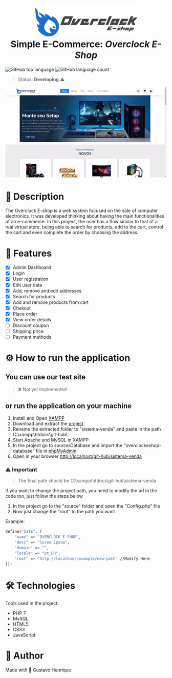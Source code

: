 <h1 align="center">
    <img src="views/assets/images/logo.png" />
    <br>
    Simple E-Commerce: <i>Overclock E-Shop</i>
</h1>

![GitHub top language](https://img.shields.io/github/languages/top/gustavohps10/overclock-eshop)
![GitHub language count](https://img.shields.io/github/languages/count/Gustavohps10/overclock-eshop)

> Status: **Developing** ⚠️

<div align="center">
<img src="views/assets/images/to-readme/buying.gif" />
</div>

# :page_with_curl: Description
<p>
The Overclock E-shop is a web system focused on the sale of computer electronics.
It was developed thinking about having the main functionalities of an e-commerce. In this project, the user has a flow similar to that of a real virtual store, being able to search for products, add to the cart, control the cart and even complete the order by choosing the address.
</p>

# :game_die: Features
- [x] Admin Dashboard
- [x] Login
- [x] User registration
- [x] Edit user data
- [x] Add, remove and edit addresses
- [x] Search for products
- [x] Add and remove products from cart
- [x] Chekout
- [x] Place order
- [x] View order details
- [ ] Discount coupon
- [ ] Shipping price
- [ ] Payment methods

# :gear: How to run the application

## You can use our test site
> ❌ Not yet implemented

## or run the application on your machine
1. Install and Open [XAMPP](https://www.apachefriends.org/xampp-files/7.4.27/xampp-windows-x64-7.4.27-1-VC15-installer.exe)
2. Download and extract the [project](https://github.com/Gustavohps10/overclock-eshop/archive/refs/heads/master.zip)
3. Rename the extracted folder to "sistema-venda" and paste in the path C:\xampp\htdocs\git-hub\
4. Start Apache and MySQL in XAMPP
5. In the project go to source/Database and import the "overclockeshop-database" file in [phpMyAdmin](http://localhost/phpmyadmin/index.php?route=/server/import)
6. Open in your browser <http://localhost/git-hub/sistema-venda>

### ⚠️ Important
> The final path should be C:\xampp\htdocs\git-hub\sistema-venda.

If you want to change the project path, you need to modify the url in the code too, just follow the steps below

1. In the project go to the "source" folder and open the "Config.php" file
2. Now just change the "root" to the path you want

Example:
```bash
define("SITE", [
    "name" => "OVERCLOCK E-SHOP",
    "desc" => "lorem ipsum",
    "domain" => "",
    "locale" => "pt_BR",
    "root" => "http://localhost/example/new-path" //Modify Here
]);
```


# :hammer_and_wrench: Technologies
Tools used in the project:
- PHP 7
- MySQL
- HTML5
- CSS3
- JavaScript

# :adult: Author
Made with 💜 Gustavo Henrique
